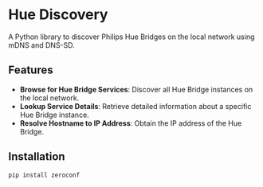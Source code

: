 # Hue Discovery

A Python library to discover Philips Hue Bridges on the local network using mDNS and DNS-SD.

## Features

- **Browse for Hue Bridge Services**: Discover all Hue Bridge instances on the local network.
- **Lookup Service Details**: Retrieve detailed information about a specific Hue Bridge instance.
- **Resolve Hostname to IP Address**: Obtain the IP address of the Hue Bridge.

## Installation

```bash
pip install zeroconf
